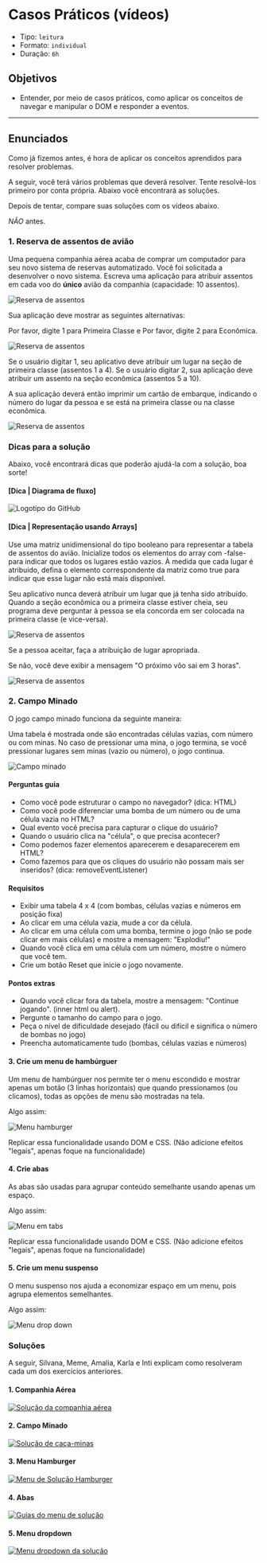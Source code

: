 # Casos Práticos (vídeos)

- Tipo: `leitura`
- Formato: `individual`
- Duração: `6h`

## Objetivos

- Entender, por meio de casos práticos, como aplicar os conceitos de navegar e
  manipular o DOM e responder a eventos.

***

## Enunciados

Como já fizemos antes, é hora de aplicar os conceitos aprendidos para resolver
problemas.

A seguir, você terá vários problemas que deverá resolver. Tente resolvê-los
primeiro por conta própria. Abaixo você encontrará as soluções.

Depois de tentar, compare suas soluções com os vídeos abaixo.

_NÃO_ antes.

### 1. Reserva de assentos de avião

Uma pequena companhia aérea acaba de comprar um computador para seu novo sistema
de reservas automatizado. Você foi solicitada a desenvolver o novo sistema.
Escreva uma aplicação para atribuir assentos em cada voo do **único** avião da
companhia \(capacidade: 10 assentos\).

![Reserva de assentos](https://image.ibb.co/eMz26v/avion_2.jpg)

Sua aplicação deve mostrar as seguintes alternativas:

Por favor, digite 1 para Primeira Classe e Por favor, digite 2 para Econômica.

![Reserva de assentos](https://image.ibb.co/mh9PKF/avion_3.jpg)

Se o usuário digitar 1, seu aplicativo deve atribuir um lugar na seção de
primeira classe \(assentos 1 a 4\). Se o usuário digitar 2, sua aplicação deve
atribuir um assento na seção econômica \(assentos 5 a 10\).

A sua aplicação deverá então imprimir um cartão de embarque, indicando o número
do lugar da pessoa e se está na primeira classe ou na classe econômica.

![Reserva de assentos](https://image.ibb.co/d8gtDa/avion_4.jpg)

### Dicas para a solução

Abaixo, você encontrará dicas que poderão ajudá-la com a solução, boa sorte!

#### [Dica | Diagrama de fluxo]

![Logotipo do GitHub](https://image.ibb.co/bQ86Ya/untitled_8.jpg)

#### [Dica | Representação usando Arrays]

Use uma matriz unidimensional do tipo booleano para representar a tabela de
assentos do avião. Inicialize todos os elementos do array com -false- para
indicar que todos os lugares estão vazios. À medida que cada lugar é atribuído,
defina o elemento correspondente da matriz como true para indicar que esse lugar
não está mais disponível.

Seu aplicativo nunca deverá atribuir um lugar que já tenha sido atribuído.
Quando a seção econômica ou a primeira classe estiver cheia, seu programa deve
perguntar à pessoa se ela concorda em ser colocada na primeira classe \(e
vice-versa\).

![Reserva de assentos](https://image.ibb.co/nH4rzF/avion_6.jpg)

Se a pessoa aceitar, faça a atribuição de lugar apropriada.

Se não, você deve exibir a mensagem "O próximo vôo sai em 3 horas".

![Reserva de assentos](https://image.ibb.co/d2Hpmv/avion_7.jpg)

### 2. Campo Minado

O jogo campo minado funciona da seguinte maneira:

Uma tabela é mostrada onde são encontradas células vazias, com número ou com
minas. No caso de pressionar uma mina, o jogo termina, se você pressionar
lugares sem minas \(vazio ou número\), o jogo continua.

![Campo
minado](https://lh4.googleusercontent.com/c4jnMEV2CirXxh8CRzP1y6_VSqfPOLNQnTGyv2uKyPzEMfa42ztBClyMCigW7K3dJqNWacIJDjaj-kfVDFWtQbHySxNhSSRBPVnf2Q2SbHK3MUkWD0WMpsVyXeUAfrI11ya9heW5lng)

#### Perguntas guia

- Como você pode estruturar o campo no navegador? \(dica: HTML\)
- Como você pode diferenciar uma bomba de um número ou de uma célula vazia no
  HTML?
- Qual evento você precisa para capturar o clique do usuário?
- Quando o usuário clica na "célula", o que precisa acontecer?
- Como podemos fazer elementos aparecerem e desaparecerem em HTML?
- Como fazemos para que os cliques do usuário não possam mais ser inseridos?
  \(dica: removeEventListener\)

#### Requisitos

- Exibir uma tabela 4 x 4 \(com bombas, células vazias e números em posição
  fixa\)
- Ao clicar em uma célula vazia, mude a cor da célula.
- Ao clicar em uma célula com uma bomba, termine o jogo \(não se pode clicar em
  mais células\) e mostre a mensagem: "Explodiu!"
- Quando você clica em uma célula com um número, mostre o número que você tem.
- Crie um botão Reset que inicie o jogo novamente.

#### Pontos extras

- Quando você clicar fora da tabela, mostre a mensagem: "Continue jogando".
  \(inner html ou alert\).
- Pergunte o tamanho do campo para o jogo.
- Peça o nível de dificuldade desejado \(fácil ou difícil e significa o número
  de bombas no jogo\)
- Preencha automaticamente tudo \(bombas, células vazias e números\)

#### 3. Crie um menu de hambúrguer

Um menu de hambúrguer nos permite ter o menu escondido e mostrar apenas um botão
\(3 linhas horizontais\) que quando pressionamos \(ou clicamos\), todas as
opções de menu são mostradas na tela.

Algo assim:

![Menu hamburger](http://i.imgur.com/JKJ8V9v.gif)

Replicar essa funcionalidade usando DOM e CSS. \(Não adicione efeitos "legais",
apenas foque na funcionalidade\)

#### 4. Crie abas

As abas são usadas para agrupar conteúdo semelhante usando apenas um espaço.

Algo assim:

![Menu em
tabs](https://diypm8fk7dlz0.cloudfront.net/support/wp-content/uploads/2014/06/simulate-tabs.gif)

Replicar essa funcionalidade usando DOM e CSS. \(Não adicione efeitos "legais",
apenas foque na funcionalidade\)

#### 5. Crie um menu suspenso

O menu suspenso nos ajuda a economizar espaço em um menu, pois agrupa elementos
semelhantes.

Algo assim:

![Menu drop
down](https://cdn.codemyui.com/wp-content/uploads/2016/06/jQuery-Dropdown-Navigation-Menu.gif)

### Soluções

A seguir, Silvana, Meme, Amalia, Karla e Inti explicam como resolveram cada um
dos exercícios anteriores.

#### 1. Companhia Aérea

[![Solu&#xE7;&#xE3;o da companhia
a&#xE9;rea](https://img.youtube.com/vi/ov2pYXulNvc/0.jpg)](https://www.youtube.com/watch?v=ov2pYXulNvc)

#### 2. Campo Minado

[![Solu&#xE7;&#xE3;o de
ca&#xE7;a-minas](https://img.youtube.com/vi/ZtnY3ojz91k/0.jpg)](https://www.youtube.com/watch?v=ZtnY3ojz91k)

#### 3. Menu Hamburger

[![Menu de Solu&#xE7;&#xE3;o
Hamburger](https://img.youtube.com/vi/ej2MVZpPaoM/0.jpg)](https://www.youtube.com/watch?v=ej2MVZpPaoM)

#### 4. Abas

[![Guias do menu de
solu&#xE7;&#xE3;o](https://img.youtube.com/vi/nEKbaKIat1g/0.jpg)](https://www.youtube.com/watch?v=nEKbaKIat1g)

#### 5. Menu dropdown

[![Menu dropdown da
solu&#xE7;&#xE3;o](https://img.youtube.com/vi/yV7L6r6D464/0.jpg)](https://www.youtube.com/watch?v=yV7L6r6D464)
